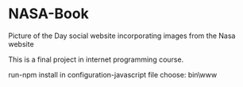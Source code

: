 # NASA-Book

Picture of the Day social website incorporating images from the Nasa website

This is a final project in internet programming course.

run-npm install 
in configuration-javascript file choose: bin\www
